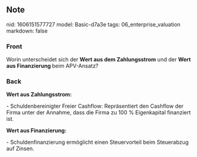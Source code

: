 ## Note
nid: 1606151577727
model: Basic-d7a3e
tags: 06_enterprise_valuation
markdown: false

### Front
Worin unterscheidet sich der <b>Wert aus dem Zahlungsstrom</b> und der <b>Wert aus Finanzierung </b>beim APV-Ansatz?

### Back
<p><b>Wert aus Zahlungsstrom:</b></p><p>- Schuldenbereinigter Freier Cashflow: Repräsentiert den Cashflow der Firma unter der Annahme, dass die Firma zu 100 % Eigenkapital finanziert ist.</p><p><b>Wert aus Finanzierung: </b></p><p>- Schuldenfinanzierung ermöglicht einen Steuervorteil beim Steuerabzug auf Zinsen.</p>
